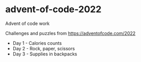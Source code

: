 # advent-of-code-2022
Advent of code work

Challenges and puzzles from https://adventofcode.com/2022


- Day 1 - Calories counts
- Day 2 - Rock, paper, scissors
- Day 3 - Supplies in backpacks
